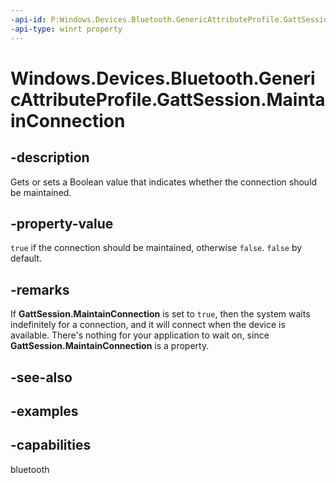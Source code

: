 ```yaml
---
-api-id: P:Windows.Devices.Bluetooth.GenericAttributeProfile.GattSession.MaintainConnection
-api-type: winrt property
---
```


<!-- Property syntax.
public bool MaintainConnection { get;  set; }
-->

# Windows.Devices.Bluetooth.GenericAttributeProfile.GattSession.MaintainConnection

## -description
Gets or sets a Boolean value that indicates whether the connection should be maintained.

## -property-value
`true` if the connection should be maintained, otherwise `false`. `false` by default.

## -remarks
If **GattSession.MaintainConnection** is set to `true`, then the system waits indefinitely for a connection, and it will connect when the device is available. There's nothing for your application to wait on, since **GattSession.MaintainConnection** is a property.

## -see-also

## -examples

## -capabilities
bluetooth
